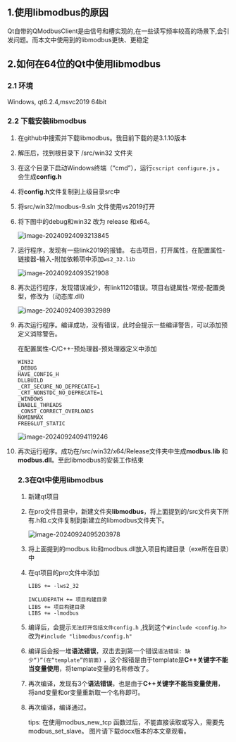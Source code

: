 ## 1.使用libmodbus的原因

Qt自带的QModbusClient是由信号和槽实现的,在一些读写频率较高的场景下,会引发问题。而本文中使用到的libmodbus更快、更稳定



## 2.如何在64位的Qt中使用libmodbus

### 2.1 环境

Windows, qt6.2.4,msvc2019 64bit

### 2.2 下载安装libmodbus

1. 在github中搜索并下载libmodbus。我目前下载的是3.1.10版本

2. 解压后，找到根目录下 /src/win32 文件夹

3. 在这个目录下启动Windows终端（“cmd”），运行`cscript configure.js` 。会生成**config.h**

4. 将**config.h**文件复制到上级目录src中

5. 将src/win32/modbus-9.sln 文件使用vs2019打开

6. 将下图中的debug和win32 改为 release 和x64。

   ![image-20240924093213845](https://s2.loli.net/2024/11/02/qbJARjD4pcirKFg.png)

7. 运行程序，发现有一些link2019的报错。 右击项目，打开属性，在配置属性-链接器-输入-附加依赖项中添加`ws2_32.lib`

   ![image-20240924093521908](https://s2.loli.net/2024/11/02/S13ANqLgF2CXjie.png)

8. 再次运行程序，发现错误减少，有link1120错误。项目右键属性-常规-配置类型，修改为（动态库.dll）

   ![image-20240924093932989](https://s2.loli.net/2024/11/02/3DPAKqZfE5aT6rz.png)

9. 再次运行程序。编译成功，没有错误，此时会提示一些编译警告，可以添加预定义消除警告。

   在配置属性-C/C++-预处理器-预处理器定义中添加

   ```
   WIN32
   _DEBUG
   HAVE_CONFIG_H
   DLLBUILD
   _CRT_SECURE_NO_DEPRECATE=1
   _CRT_NONSTDC_NO_DEPRECATE=1
   _WINDOWS
   ENABLE_THREADS
   _CONST_CORRECT_OVERLOADS
   NOMINMAX
   FREEGLUT_STATIC
   ```

   ![image-20240924094119246](https://s2.loli.net/2024/11/02/djRF8oK4Xhk3xri.png)

10. 再次运行程序。成功在/src/win32/x64/Release文件夹中生成**modbus.lib** 和**modbus.dll**。至此libmodbus的安装工作结束

    ### 2.3在Qt中使用libmodbus

    1. 新建qt项目

    2. 在pro文件目录中，新建文件夹**libmodbus**，将上面提到的/src文件夹下所有.h和.c文件复制到新建立的libmodbus文件夹下。

       ![image-20240924095203978](https://s2.loli.net/2024/11/02/NIo9OtZQlMPD63d.png)

    3. 将上面提到的modbus.lib和modbus.dll放入项目构建目录（exe所在目录）中

    4. 在qt项目的pro文件中添加

       ```
       LIBS += -lws2_32
       
       INCLUDEPATH += 项目构建目录
       LIBS += 项目构建目录
       LIBS += -lmodbus
       ```

       

    5. 编译后，会提示`无法打开包括文件config.h` ,找到这个`#include <config.h>`改为`#include "libmodbus/config.h"`

    6. 编译后会报一堆**语法错误**，双击去到第一个错误`语法错误: 缺少“)”(在“template”的前面)`  ，这个报错是由于template是**C++关键字不能当变量使用**，将template变量的名称修改了。

    7. 再次编译，发现有3个**语法错误**，也是由于**C++关键字不能当变量使用**，将and变量和or变量重新取一个名称即可。
    
    8. 再次编译，编译通过。
    
       tips: 在使用modbus_new_tcp 函数过后，不能直接读取或写入，需要先modbus_set_slave。
             图片请下载docx版本的本文章观看。
    
       











